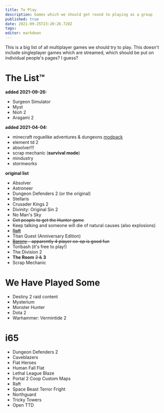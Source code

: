 ```yaml
---
title: To Play
description: Games which we should get round to playing as a group
published: true
date: 2021-09-25T23:20:26.728Z
tags: 
editor: markdown
---
```


This is a big list of all multiplayer games we should try to play. This doesn't include singleplayer games which are streamed, which should be put on individual people's pages? I guess?

# The List™

**added 2021-09-26:**

* Surgeon Simulator
* Myst
* Nioh 2
* Aragami 2

**added 2021-04-04:**

- minecraft roguelike adventures & dungeons [modpack](https://www.curseforge.com/minecraft/modpacks/roguelike-adventures-and-dungeons)
- element td 2
- absolver!!!
- scrap mechanic (**survival mode**)
- mindustry
- stormworks

**original list**

* Absolver
* Astroneer
* Dungeon Defenders 2 (or the original)
* Stellaris
* Crusader Kings 2
* Divinity: Original Sin 2
* No Man's Sky
* ~~Get people to get the Hunter game~~
* Keep talking and someone will die of natural causes (also explosions)
* ~~[Raft](https://store.steampowered.com/app/648800/Raft/)~~
* Titan Quest (Anniversary Edition)
* ~~[Barony](https://store.steampowered.com/app/371970/Barony/) - apparently 4 player co-op is good fun~~
* Toribash (it's free to play!)
* The Division 2
* **The Room** ~~2 &~~ **3**
* Scrap Mechanic

# We Have Played Some
* Destiny 2 raid content
* Mysterium
* Monster Hunter
* Dota 2
* Warhammer: Vermintide 2


# i65
* Dungeon Defenders 2
* Caveblazers
* Flat Heroes
* Human Fall Flat
* Lethal League Blaze
* Portal 2 Coop Custom Maps
* Raft
* Space Beast Terror Fright
* Northguard
* Tricky Towers
* Open TTD